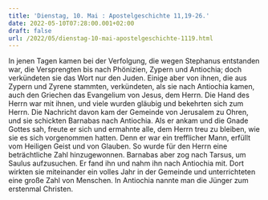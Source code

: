 ```yaml
---
title: 'Dienstag, 10. Mai : Apostelgeschichte 11,19-26.'
date: 2022-05-10T07:28:00.001+02:00
draft: false
url: /2022/05/dienstag-10-mai-apostelgeschichte-1119.html
---
```


In jenen Tagen kamen bei der Verfolgung, die wegen Stephanus entstanden war, die Versprengten bis nach Phönizien, Zypern und Antiochia; doch verkündeten sie das Wort nur den Juden. Einige aber von ihnen, die aus Zypern und Zyrene stammten, verkündeten, als sie nach Antiochia kamen, auch den Griechen das Evangelium von Jesus, dem Herrn. Die Hand des Herrn war mit ihnen, und viele wurden gläubig und bekehrten sich zum Herrn. Die Nachricht davon kam der Gemeinde von Jerusalem zu Ohren, und sie schickten Barnabas nach Antiochia. Als er ankam und die Gnade Gottes sah, freute er sich und ermahnte alle, dem Herrn treu zu bleiben, wie sie es sich vorgenommen hatten. Denn er war ein trefflicher Mann, erfüllt vom Heiligen Geist und von Glauben. So wurde für den Herrn eine beträchtliche Zahl hinzugewonnen. Barnabas aber zog nach Tarsus, um Saulus aufzusuchen. Er fand ihn und nahm ihn nach Antiochia mit. Dort wirkten sie miteinander ein volles Jahr in der Gemeinde und unterrichteten eine große Zahl von Menschen. In Antiochia nannte man die Jünger zum erstenmal Christen.